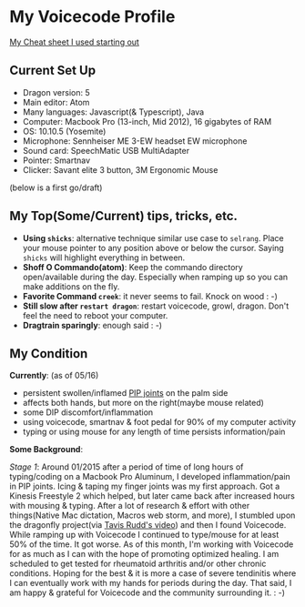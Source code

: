 # My Voicecode Profile

[My Cheat sheet I used starting out](https://docs.google.com/spreadsheets/d/1-QJJSWx0MR6vZzY0a8lXDg7ZJPv-h2H7i0lD6sLiIY4/edit?usp=sharing)

## Current Set Up
- Dragon version: 5
- Main editor: Atom
- Many languages: Javascript(& Typescript), Java
- Computer: Macbook Pro (13-inch, Mid 2012), 16 gigabytes of RAM
- OS: 10.10.5 (Yosemite)
- Microphone: Sennheiser ME 3-EW headset EW microphone
- Sound card: SpeechMatic USB MultiAdapter
- Pointer: Smartnav
- Clicker: Savant elite 3 button, 3M Ergonomic Mouse

(below is a first go/draft)

## My Top(Some/Current) tips, tricks, etc.
- **Using `shicks`**: alternative technique similar use case to `selrang`. Place your mouse pointer to any position above or below the cursor. Saying `shicks` will highlight everything in between.
- **Shoff O Commando(atom)**: Keep the commando directory open/available during the day. Especially when ramping up so you can make additions on the fly.
- **Favorite Command `creek`**: it never seems to fail. Knock on wood : -)
- **Still slow after `restart dragon`**: restart voicecode, growl, dragon. Don't feel the need to reboot your computer.
- **Dragtrain sparingly**: enough said : -)


## My Condition

__Currently__: (as of 05/16)
- persistent swollen/inflamed [PIP joints](http://proactive4pt.com/pt/wp-content/uploads/finger_swanneck_cause01-300x300.jpg) on the palm side
- affects both hands, but more on the right(maybe mouse related)
- some DIP discomfort/inflammation
- using voicecode, smartnav & foot pedal for 90% of my computer activity
- typing or using mouse for any length of time persists information/pain


__Some Background__:

_Stage 1_: Around 01/2015 after a period of time of long hours of typing/coding on a Macbook Pro Aluminum, I developed inflammation/pain in PIP joints. Icing & taping my finger joints was my first approach. Got a Kinesis Freestyle 2 which helped, but later came back after increased hours with mousing & typing. After a lot of research & effort with other things(Native Mac dictation, Macros web storm, and more), I stumbled upon the dragonfly project(via [Tavis Rudd's video](https://www.youtube.com/watch?v=8SkdfdXWYaI)) and then I found Voicecode. While ramping up with Voicecode I continued to type/mouse for at least 50% of the time. It got worse. As of this month, I'm working with Voicecode for as much as I can with the hope of promoting optimized healing. I am scheduled to get tested for rheumatoid arthritis and/or other chronic conditions. Hoping for the best & it is more a case of severe tendinitis where I can eventually work with my hands for periods during the day. That said, I am happy & grateful for Voicecode and the community surrounding it. : -)
